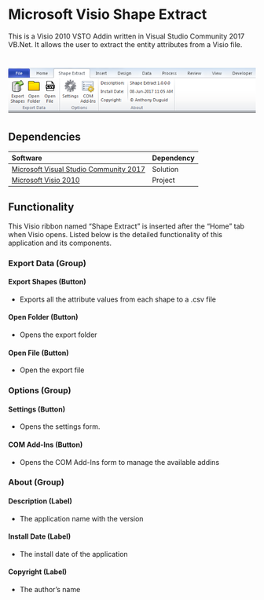 # Microsoft Visio Shape Extract
This is a Visio 2010 VSTO Addin written in Visual Studio Community 2017 VB.Net. It allows the user to extract the entity attributes from a Visio file.

<h1 align="left">
  <img src="Images/toolbar.png" alt="MyToolbar" />
</h1>

## Dependencies
|Software                        |Dependency                 |
|:-------------------------------|:--------------------------|
|[Microsoft Visual Studio Community 2017](https://www.visualstudio.com/vs/whatsnew/)|Solution|
|[Microsoft Visio 2010](https://www.microsoft.com/en-au/software-download/office)|Project|

## Functionality
This Visio ribbon named “Shape Extract” is inserted after the “Home” tab when Visio opens.  Listed below is the detailed functionality of this application and its components.  

### Export Data (Group)

####	Export Shapes (Button)
* Exports all the attribute values from each shape to a .csv file

####	Open Folder (Button)
* Opens the export folder

#### Open File (Button)
* Open the export file

###	Options (Group)

####	Settings (Button)
* Opens the settings form.

####	COM Add-Ins (Button)
* Opens the COM Add-Ins form to manage the available addins

###	About (Group)

#### Description (Label)
* The application name with the version

#### Install Date (Label)
* The install date of the application

#### Copyright (Label)
* The author’s name
